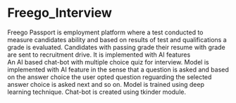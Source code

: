 # Freego_Interview
Freego Passport is employment platform where a test conducted to measure candidates ability and based on results of test and qualifications a grade is evaluated. Candidates with passing grade their resume with grade are sent to recruitment drive. It is implemented with AI features
<br /> An AI based chat-bot with multiple choice quiz for interview. Model is implemented with AI feature in the sense that a question is asked and based on the answer choice the user opted question reguarding the selected answer choice is asked next and so on. Model is trained using deep learning technique. Chat-bot is created using tkinder module.
